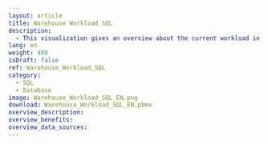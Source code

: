 ```yaml
---
layout: article
title: Warehouse Workload SQL
description: 
  - This visualization gives an overview about the current workload in a warehouse. It works with a SQL data source. To get it running you need to have the Microsoft SQL Server Native Client installed: https://www.microsoft.com/en-us/download/details.aspx?id=50402
lang: en
weight: 400
isDraft: false
ref: Warehouse_Workload_SQL
category:
  - SQL
  - Database
image: Warehouse_Workload_SQL_EN.png
download: Warehouse_Workload_SQL_EN.pbmx
overview_description:
overview_benefits:
overview_data_sources:
---
```

